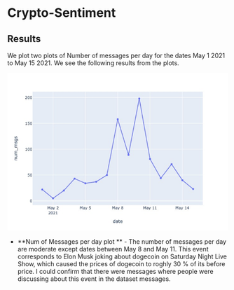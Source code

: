# Crypto-Sentiment
 
## Results

We plot two plots of Number of messages per day for the dates May 1 2021 to May 15 2021. We see the following results from the plots.

![alt text](https://github.com/man007yadav/Crypto-Sentiment/blob/main/num_msgs.jpeg)

* **Num of Messages per day plot ** - The number of messages per day are moderate except dates between May 8 and May 11. This event corresponds to Elon Musk joking about dogecoin on Saturday Night Live Show, which caused the prices of dogecoin to roghly 30 % of its before price. I could confirm that there were messages where people were discussing about this event in the dataset messages.

